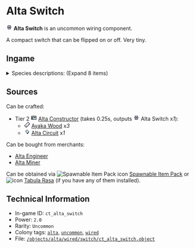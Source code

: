 # Alta Switch

<img src="https://raw.githubusercontent.com/Ceterai/Enternia/main/objects/alta/wired/switch/icon.png" alt="Alta Switch icon" loading="lazy" width="auto" height="16px"/> **Alta Switch** is an uncommon wiring component.

A compact switch that can be flipped on or off. Very tiny.

## Ingame

<details markdown="1"><summary>Species descriptions: (Expand 8 items)</summary>

- Alta: A simple power switch. Used for emergency power offs and as part of larger mechanisms.
- Apex: A switch. It activates something.
- Avian: This tiny switch must activate something.
- Floran: Ssswitch!
- Glitch: Surprised. This small switch doesn't look that powerful.
- Human: How many times can I flip this switch on and off I wonder.
- Hylotl: A basic switch. It can be used to activate something.
- Novakid: I can flip this here switch!

</details>

## Sources

Can be crafted:

- Tier 2 ![ ](https://raw.githubusercontent.com/Ceterai/Enternia/main/objects/alta/crafting/constructor/icon2.png) [Alta Constructor](https://ceterai.github.io/MyEnternia/Wiki/AltaConstructor) (takes 0.25s, outputs <img src="https://raw.githubusercontent.com/Ceterai/Enternia/main/objects/alta/wired/switch/icon.png" alt="Alta Switch icon" loading="lazy" width="auto" height="16px"/> Alta Switch x*1*):
  - <img src="https://raw.githubusercontent.com/Ceterai/Enternia/main/items/generic/crafting/ct_ayaka_wood.png" alt="Ayaka Wood icon" loading="lazy" width="auto" height="16px"/> [Ayaka Wood](https://ceterai.github.io/MyEnternia/Wiki/AyakaWood) x*3*
  - <img src="https://raw.githubusercontent.com/Ceterai/Enternia/main/objects/alta/wired/circuit/icon.png" alt="Alta Circuit icon" loading="lazy" width="auto" height="16px"/> [Alta Circuit](https://ceterai.github.io/MyEnternia/Wiki/AltaCircuit) x*1*

Can be bought from merchants:

- [Alta Engineer](https://ceterai.github.io/MyEnternia/Wiki/AltaEngineer)
- [Alta Miner](https://ceterai.github.io/MyEnternia/Wiki/AltaMiner)

Can be obtained via <img src="https://raw.githubusercontent.com/Silverfeelin/Starbound-SpawnableItemPack/master/interface/sip/iconSmall.png" alt="Spawnable Item Pack icon" width="18" height="14"/> [Spawnable Item Pack](https://steamcommunity.com/sharedfiles/filedetails/?id=733665104) or <img src="https://steamuserimages-a.akamaihd.net/ugc/263843960696222713/3EC9A7C005541F7D577EBCB8C5736B4EFC9973D6/" alt="icon" width="8" height="12"/> [Tabula Rasa](https://community.playstarbound.com/resources/the-tabula-rasa.3222/) (if you have any of them installed).

## Technical Information

- In-game ID: `ct_alta_switch`
- Power: `2.0`
- Rarity: `Uncommon`
- Colony tags: [`alta`](https://ceterai.github.io/MyEnternia/Wiki/Tags/Alta), [`uncommon`](https://ceterai.github.io/MyEnternia/Wiki/Tags/Uncommon), [`wired`](https://ceterai.github.io/MyEnternia/Wiki/Tags/Wired)
- File: [`/objects/alta/wired/switch/ct_alta_switch.object`](https://github.com/Ceterai/Enternia/blob/main/objects/alta/wired/switch/ct_alta_switch.object)
